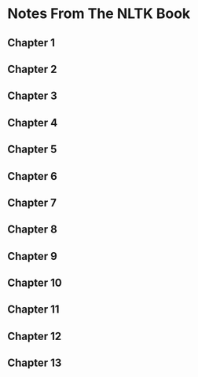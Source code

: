 Notes From The NLTK Book
========

Chapter 1
---

Chapter 2
---

Chapter 3
---

Chapter 4
---

Chapter 5
---

Chapter 6
---

Chapter 7
---

Chapter 8
---

Chapter 9
---

Chapter 10
---

Chapter 11
---

Chapter 12
---

Chapter 13
---
